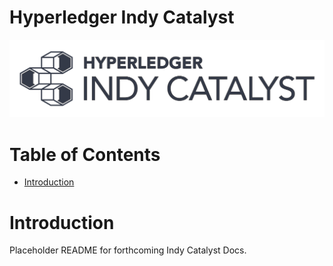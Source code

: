 
# Hyperledger Indy Catalyst <!-- omit in toc -->

![logo](/docs/assets/indy-catalyst-logo-bw.png)

# Table of Contents <!-- omit in toc -->
- [Introduction](#introduction)

# Introduction

Placeholder README for forthcoming Indy Catalyst Docs.
